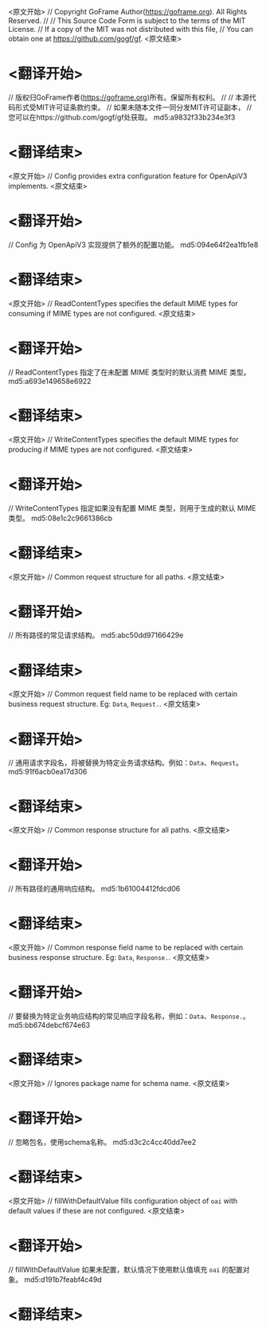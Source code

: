 
<原文开始>
// Copyright GoFrame Author(https://goframe.org). All Rights Reserved.
//
// This Source Code Form is subject to the terms of the MIT License.
// If a copy of the MIT was not distributed with this file,
// You can obtain one at https://github.com/gogf/gf.
<原文结束>

# <翻译开始>
// 版权归GoFrame作者(https://goframe.org)所有。保留所有权利。
//
// 本源代码形式受MIT许可证条款约束。
// 如果未随本文件一同分发MIT许可证副本，
// 您可以在https://github.com/gogf/gf处获取。 md5:a9832f33b234e3f3
# <翻译结束>


<原文开始>
// Config provides extra configuration feature for OpenApiV3 implements.
<原文结束>

# <翻译开始>
// Config 为 OpenApiV3 实现提供了额外的配置功能。 md5:094e64f2ea1fb1e8
# <翻译结束>


<原文开始>
// ReadContentTypes specifies the default MIME types for consuming if MIME types are not configured.
<原文结束>

# <翻译开始>
// ReadContentTypes 指定了在未配置 MIME 类型时的默认消费 MIME 类型。 md5:a693e149658e6922
# <翻译结束>


<原文开始>
// WriteContentTypes specifies the default MIME types for producing if MIME types are not configured.
<原文结束>

# <翻译开始>
// WriteContentTypes 指定如果没有配置 MIME 类型，则用于生成的默认 MIME 类型。 md5:08e1c2c9661386cb
# <翻译结束>


<原文开始>
// Common request structure for all paths.
<原文结束>

# <翻译开始>
// 所有路径的常见请求结构。 md5:abc50dd97166429e
# <翻译结束>


<原文开始>
// Common request field name to be replaced with certain business request structure. Eg: `Data`, `Request.`.
<原文结束>

# <翻译开始>
// 通用请求字段名，将被替换为特定业务请求结构。例如：`Data`、`Request`。 md5:91f6acb0ea17d306
# <翻译结束>


<原文开始>
// Common response structure for all paths.
<原文结束>

# <翻译开始>
// 所有路径的通用响应结构。 md5:1b61004412fdcd06
# <翻译结束>


<原文开始>
// Common response field name to be replaced with certain business response structure. Eg: `Data`, `Response.`.
<原文结束>

# <翻译开始>
// 要替换为特定业务响应结构的常见响应字段名称，例如：`Data`、`Response.`。 md5:bb674debcf674e63
# <翻译结束>


<原文开始>
// Ignores package name for schema name.
<原文结束>

# <翻译开始>
// 忽略包名，使用schema名称。 md5:d3c2c4cc40dd7ee2
# <翻译结束>


<原文开始>
// fillWithDefaultValue fills configuration object of `oai` with default values if these are not configured.
<原文结束>

# <翻译开始>
// fillWithDefaultValue 如果未配置，默认情况下使用默认值填充 `oai` 的配置对象。 md5:d191b7feabf4c49d
# <翻译结束>

